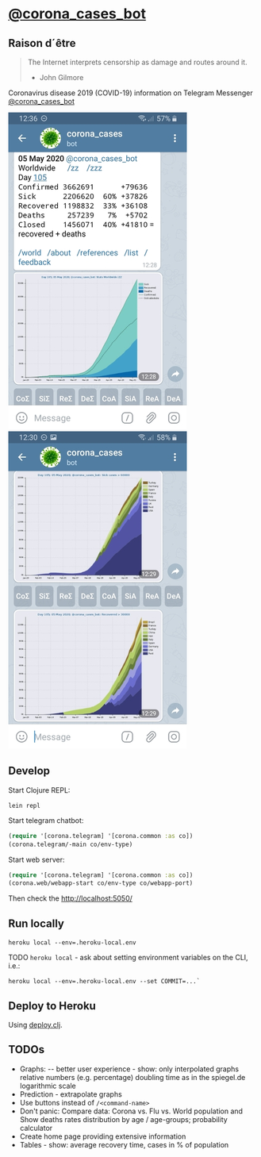# [@corona_cases_bot](https://t.me/corona_cases_bot)

## Raison d´être
> The Internet interprets censorship as damage and routes around it.
> - John Gilmore

Coronavirus disease 2019 (COVID-19) information on Telegram Messenger
[@corona_cases_bot](https://t.me/corona_cases_bot)

![Screenshot](/resources/pics/screenshot_1-50-percents.jpg)
![Screenshot](/resources/pics/screenshot_2-50-percents.jpg)

## Develop
Start Clojure REPL:
```fish
lein repl
```
Start telegram chatbot:
```clojure
(require '[corona.telegram] '[corona.common :as co])
(corona.telegram/-main co/env-type)
```
Start web server:
```clojure
(require '[corona.telegram] '[corona.common :as co])
(corona.web/webapp-start co/env-type co/webapp-port)
```
Then check the [http://localhost:5050/](http://localhost:5050/)

## Run locally

```fish
heroku local --env=.heroku-local.env
```
TODO `heroku local` - ask about setting environment variables on the CLI, i.e.:
```fish
heroku local --env=.heroku-local.env --set COMMIT=...`
```

## Deploy to Heroku
Using [deploy.clj](./deploy.clj).

## TODOs
- Graphs:
  -- better user experience - show:
     only interpolated graphs
     relative numbers (e.g. percentage)
     doubling time as in the spiegel.de
     logarithmic scale
- Prediction - extrapolate graphs
- Use buttons instead of `/<command-name>`
- Don't panic: Compare data: Corona vs. Flu vs. World population and Show deaths
  rates distribution by age / age-groups; probability calculator
- Create home page providing extensive information
- Tables - show: average recovery time, cases in % of population
